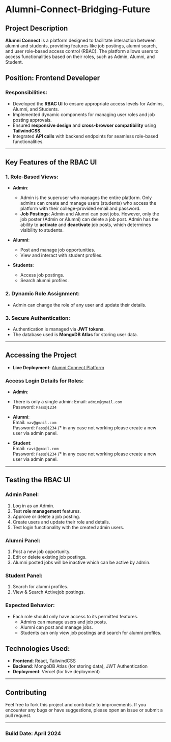 # Alumni-Connect-Bridging-Future

## Project Description
**Alumni Connect** is a platform designed to facilitate interaction between alumni and students, providing features like job postings, alumni search, and user role-based access control (RBAC). The platform allows users to access functionalities based on their roles, such as Admin, Alumni, and Student.

## Position: Frontend Developer

### Responsibilities:
- Developed the **RBAC UI** to ensure appropriate access levels for Admins, Alumni, and Students.
- Implemented dynamic components for managing user roles and job posting approvals.
- Ensured **responsive design** and **cross-browser compatibility** using **TailwindCSS**.
- Integrated **API calls** with backend endpoints for seamless role-based functionalities.

---

## Key Features of the RBAC UI

### 1. **Role-Based Views:**

- **Admin**:
  - Admin is the superuser who manages the entire platform. Only admins can create and manage users (students) who access the platform with their college-provided email and password.
  - **Job Postings**: Admin and Alumni can post jobs. However, only the job poster (Admin or Alumni) can delete a job post. Admin has the ability to **activate** and **deactivate** job posts, which determines visibility to students.

- **Alumni**:
  - Post and manage job opportunities.
  - View and interact with student profiles.

- **Students**:
  - Access job postings.
  - Search alumni profiles.

### 2. **Dynamic Role Assignment**:
- Admin can change the role of any user and update their details.

### 3. **Secure Authentication**:
- Authentication is managed via **JWT tokens**.
- The database used is **MongoDB Atlas** for storing user data.

---

## Accessing the Project

- **Live Deployment**: [Alumni Connect Platform](https://alumni-client-side-by5mbdexr-shivs-projects-0bdf001e.vercel.app)

### Access Login Details for Roles:

- **Admin**:
- There is only a single admin: 
  Email: `admin@gmail.com`  
  Password: `Pass@1234`  

- **Alumni**:  
  Email: `nav@gmail.com`  
  Password: `Pass@1234`
  /* in any case not working please create a new user via admin panel.

- **Student**:  
  Email: `ravi@gmail.com`  
  Password: `Pass@1234`
  /* in any case not working please create a new user via admin panel.

---

## Testing the RBAC UI

### **Admin Panel**:
1. Log in as an Admin.
2. Test **role management** features.
3. Approve or delete a job posting.
4. Create users and update their role and details.
5. Test login functionality with the created admin users.

### **Alumni Panel**:
1. Post a new job opportunity.
2. Edit or delete existing job postings.
3. Alumni posted jobs will be inactive which can be active by admin.
   

### **Student Panel**:
1. Search for alumni profiles.
2. View & Search Activejob postings.

### **Expected Behavior**:
- Each role should only have access to its permitted features.
  - Admins can manage users and job posts.
  - Alumni can post and manage jobs.
  - Students can only view job postings and search for alumni profiles.

## Technologies Used:
- **Frontend**: React, TailwindCSS
- **Backend**: MongoDB Atlas (for storing data), JWT Authentication
- **Deployment**: Vercel (for live deployment)

---

## Contributing

Feel free to fork this project and contribute to improvements. If you encounter any bugs or have suggestions, please open an issue or submit a pull request.

---
### **Build Date: April 2024**
